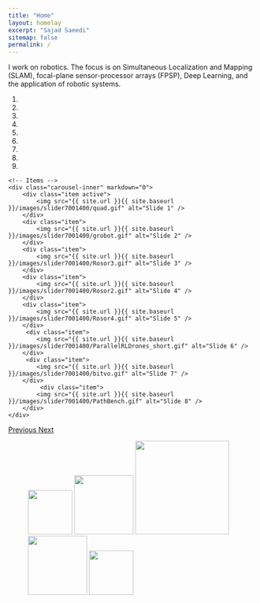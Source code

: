 ```yaml
---
title: "Home"
layout: homelay
excerpt: "Sajad Saeedi"
sitemap: false
permalink: /
---
```


I work on robotics. The focus is on Simultaneous Localization and Mapping (SLAM), focal-plane sensor-processor arrays (FPSP), Deep Learning, and the application of robotic systems.




<div markdown="0" id="carousel" class="carousel slide" data-ride="carousel" data-interval="4000" data-pause="hover" >
    <!-- Menu -->
    <ol class="carousel-indicators">
        <li data-target="#carousel" data-slide-to="0" class="active"></li>
        <li data-target="#carousel" data-slide-to="1"></li>
        <li data-target="#carousel" data-slide-to="2"></li>
        <li data-target="#carousel" data-slide-to="3"></li>
        <li data-target="#carousel" data-slide-to="4"></li>
        <li data-target="#carousel" data-slide-to="5"></li>
        <li data-target="#carousel" data-slide-to="6"></li>
        <li data-target="#carousel" data-slide-to="7"></li>
        <li data-target="#carousel" data-slide-to="8"></li>        
    </ol>


    <!-- Items -->
    <div class="carousel-inner" markdown="0">
        <div class="item active">
            <img src="{{ site.url }}{{ site.baseurl }}/images/slider7001400/quad.gif" alt="Slide 1" />
        </div>
        <div class="item">
            <img src="{{ site.url }}{{ site.baseurl }}/images/slider7001400/grobot.gif" alt="Slide 2" />
        </div>
        <div class="item">
            <img src="{{ site.url }}{{ site.baseurl }}/images/slider7001400/Rosor3.gif" alt="Slide 3" />
        </div>
        <div class="item">
            <img src="{{ site.url }}{{ site.baseurl }}/images/slider7001400/Rosor2.gif" alt="Slide 4" />
        </div>
        <div class="item">
            <img src="{{ site.url }}{{ site.baseurl }}/images/slider7001400/Rosor4.gif" alt="Slide 5" />
        </div>       
         <div class="item">
            <img src="{{ site.url }}{{ site.baseurl }}/images/slider7001400/ParallelRLDrones_short.gif" alt="Slide 6" />
        </div>
         <div class="item">
            <img src="{{ site.url }}{{ site.baseurl }}/images/slider7001400/bitvo.gif" alt="Slide 7" />
        </div>
             <div class="item">
            <img src="{{ site.url }}{{ site.baseurl }}/images/slider7001400/PathBench.gif" alt="Slide 8" />
        </div>    
    </div>
  <a class="left carousel-control" href="#carousel" role="button" data-slide="prev">
    <span class="glyphicon glyphicon-chevron-left" aria-hidden="true"></span>
    <span class="sr-only">Previous</span>
  </a>
  <a class="right carousel-control" href="#carousel" role="button" data-slide="next">
    <span class="glyphicon glyphicon-chevron-right" aria-hidden="true"></span>
    <span class="sr-only">Next</span>
  </a>
</div>





<figure class="fourth">
  <img src="{{ site.url }}{{ site.baseurl }}/images/logopic/tmu_logo.png" style="width: 90px">
  <img src="{{ site.url }}{{ site.baseurl }}/images/logopic/nserc.png" style="width: 120px">
  <img src="{{ site.url }}{{ site.baseurl }}/images/logopic/nfrf.jpg" style="width: 190px">
  <img src="{{ site.url }}{{ site.baseurl }}/images/logopic/mitacs.jpg" style="width: 120px">
  <img src="{{ site.url }}{{ site.baseurl }}/images/logopic/ideas.jpg" style="width: 90px">
</figure>

